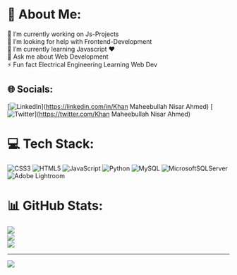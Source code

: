 # 💫 About Me:
🔭 I’m currently working on Js-Projects<br>🤝 I’m looking for help with Frontend-Development<br>🌱 I’m currently learning Javascript ❤<br>💬 Ask me about Web Development<br>⚡ Fun fact Electrical Engineering Learning Web Dev


## 🌐 Socials:
[![LinkedIn](https://img.shields.io/badge/LinkedIn-%230077B5.svg?logo=linkedin&logoColor=white)](https://linkedin.com/in/Khan Maheebullah Nisar Ahmed) [![Twitter](https://img.shields.io/badge/Twitter-%231DA1F2.svg?logo=Twitter&logoColor=white)](https://twitter.com/Khan Maheebullah Nisar Ahmed) 

# 💻 Tech Stack:
![CSS3](https://img.shields.io/badge/css3-%231572B6.svg?style=for-the-badge&logo=css3&logoColor=white) ![HTML5](https://img.shields.io/badge/html5-%23E34F26.svg?style=for-the-badge&logo=html5&logoColor=white) ![JavaScript](https://img.shields.io/badge/javascript-%23323330.svg?style=for-the-badge&logo=javascript&logoColor=%23F7DF1E) ![Python](https://img.shields.io/badge/python-3670A0?style=for-the-badge&logo=python&logoColor=ffdd54) ![MySQL](https://img.shields.io/badge/mysql-%2300f.svg?style=for-the-badge&logo=mysql&logoColor=white) ![MicrosoftSQLServer](https://img.shields.io/badge/Microsoft%20SQL%20Sever-CC2927?style=for-the-badge&logo=microsoft%20sql%20server&logoColor=white) ![Adobe Lightroom](https://img.shields.io/badge/Adobe%20Lightroom-31A8FF.svg?style=for-the-badge&logo=Adobe%20Lightroom&logoColor=white)
# 📊 GitHub Stats:
![](https://github-readme-stats.vercel.app/api?username=Maheebullahkhan14&theme=dark&hide_border=false&include_all_commits=false&count_private=false)<br/>
![](https://github-readme-streak-stats.herokuapp.com/?user=Maheebullahkhan14&theme=dark&hide_border=false)<br/>
![](https://github-readme-stats.vercel.app/api/top-langs/?username=Maheebullahkhan14&theme=dark&hide_border=false&include_all_commits=false&count_private=false&layout=compact)

---
[![](https://visitcount.itsvg.in/api?id=Maheebullahkhan14&icon=0&color=0)](https://visitcount.itsvg.in)
